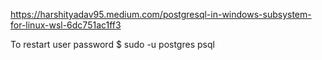 https://harshityadav95.medium.com/postgresql-in-windows-subsystem-for-linux-wsl-6dc751ac1ff3

To restart user password
$ sudo -u postgres psql
